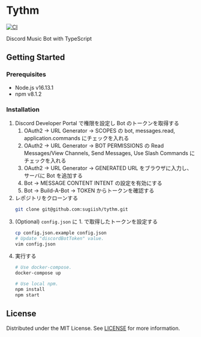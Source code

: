 # Tythm
[![CI](https://github.com/sugiish/tythm/actions/workflows/ci.yml/badge.svg?branch=main)](https://github.com/sugiish/tythm/actions/workflows/ci.yml)

Discord Music Bot with TypeScript

## Getting Started
### Prerequisites
* Node.js v16.13.1
* npm v8.1.2

### Installation

1. Discord Developer Portal で権限を設定し Bot のトークンを取得する
    1. OAuth2 -> URL Generator -> SCOPES の bot, messages.read, application.commands にチェックを入れる
    2. OAuth2 -> URL Generator -> BOT PERMISSIONS の Read Messages/View Channels, Send Messages, Use Slash Commands にチェックを入れる
    3. OAuth2 -> URL Generator -> GENERATED URL をブラウザに入力し、サーバに Bot を追加する
    4. Bot -> MESSAGE CONTENT INTENT の設定を有効にする
    5. Bot -> Build-A-Bot -> TOKEN からトークンを確認する
2. レポジトリをクローンする
    ```sh
    git clone git@github.com:sugiish/tythm.git
    ```
3. (Optional) `config.json` に 1. で取得したトークンを設定する
    ```sh
    cp config.json.example config.json
    # Update "discordBotToken" value.
    vim config.json
    ```
4. 実行する
    ```sh
    # Use docker-compose.
    docker-compose up

    # Use local npm.
    npm install
    npm start
    ```

## License
Distributed under the MIT License. See [LICENSE](LICENSE) for more information.
